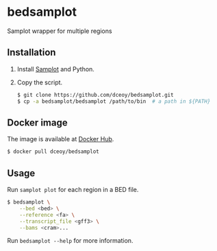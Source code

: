 bedsamplot
==========

Samplot wrapper for multiple regions

Installation
------------

1.  Install [Samplot](https://github.com/ryanlayer/samplot) and Python.
2.  Copy the script.

    ```sh
    $ git clone https://github.com/dceoy/bedsamplot.git
    $ cp -a bedsamplot/bedsamplot /path/to/bin  # a path in ${PATH}
    ```

Docker image
------------

The image is available at [Docker Hub](https://hub.docker.com/r/dceoy/bedsamplot/).

```sh
$ docker pull dceoy/bedsamplot
```

Usage
-----

Run `samplot plot` for each region in a BED file.

```sh
$ bedsamplot \
    --bed <bed> \
    --reference <fa> \
    --transcript_file <gff3> \
    --bams <cram>...
```

Run `bedsamplot --help` for more information.
